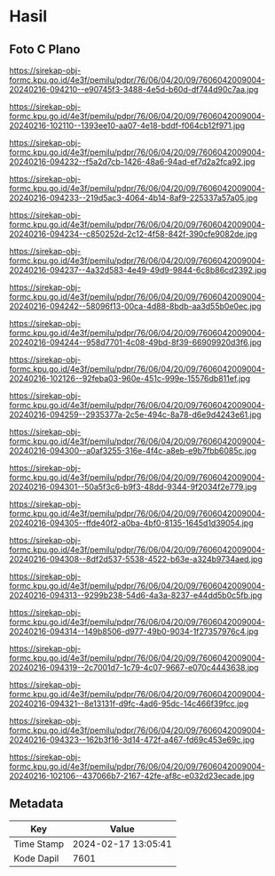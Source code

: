 # Hasil

## Foto C Plano

https://sirekap-obj-formc.kpu.go.id/4e3f/pemilu/pdpr/76/06/04/20/09/7606042009004-20240216-094210--e90745f3-3488-4e5d-b60d-df744d90c7aa.jpg

https://sirekap-obj-formc.kpu.go.id/4e3f/pemilu/pdpr/76/06/04/20/09/7606042009004-20240216-102110--1393ee10-aa07-4e18-bddf-f064cb12f971.jpg

https://sirekap-obj-formc.kpu.go.id/4e3f/pemilu/pdpr/76/06/04/20/09/7606042009004-20240216-094232--f5a2d7cb-1426-48a6-94ad-ef7d2a2fca92.jpg

https://sirekap-obj-formc.kpu.go.id/4e3f/pemilu/pdpr/76/06/04/20/09/7606042009004-20240216-094233--219d5ac3-4064-4b14-8af9-225337a57a05.jpg

https://sirekap-obj-formc.kpu.go.id/4e3f/pemilu/pdpr/76/06/04/20/09/7606042009004-20240216-094234--c850252d-2c12-4f58-842f-390cfe9082de.jpg

https://sirekap-obj-formc.kpu.go.id/4e3f/pemilu/pdpr/76/06/04/20/09/7606042009004-20240216-094237--4a32d583-4e49-49d9-9844-6c8b86cd2392.jpg

https://sirekap-obj-formc.kpu.go.id/4e3f/pemilu/pdpr/76/06/04/20/09/7606042009004-20240216-094242--58096f13-00ca-4d88-8bdb-aa3d55b0e0ec.jpg

https://sirekap-obj-formc.kpu.go.id/4e3f/pemilu/pdpr/76/06/04/20/09/7606042009004-20240216-094244--958d7701-4c08-49bd-8f39-66909920d3f6.jpg

https://sirekap-obj-formc.kpu.go.id/4e3f/pemilu/pdpr/76/06/04/20/09/7606042009004-20240216-102126--92feba03-960e-451c-999e-15576db811ef.jpg

https://sirekap-obj-formc.kpu.go.id/4e3f/pemilu/pdpr/76/06/04/20/09/7606042009004-20240216-094259--2935377a-2c5e-494c-8a78-d6e9d4243e61.jpg

https://sirekap-obj-formc.kpu.go.id/4e3f/pemilu/pdpr/76/06/04/20/09/7606042009004-20240216-094300--a0af3255-316e-4f4c-a8eb-e9b7fbb6085c.jpg

https://sirekap-obj-formc.kpu.go.id/4e3f/pemilu/pdpr/76/06/04/20/09/7606042009004-20240216-094301--50a5f3c6-b9f3-48dd-9344-9f2034f2e779.jpg

https://sirekap-obj-formc.kpu.go.id/4e3f/pemilu/pdpr/76/06/04/20/09/7606042009004-20240216-094305--ffde40f2-a0ba-4bf0-8135-1645d1d39054.jpg

https://sirekap-obj-formc.kpu.go.id/4e3f/pemilu/pdpr/76/06/04/20/09/7606042009004-20240216-094308--8df2d537-5538-4522-b63e-a324b9734aed.jpg

https://sirekap-obj-formc.kpu.go.id/4e3f/pemilu/pdpr/76/06/04/20/09/7606042009004-20240216-094313--9299b238-54d6-4a3a-8237-e44dd5b0c5fb.jpg

https://sirekap-obj-formc.kpu.go.id/4e3f/pemilu/pdpr/76/06/04/20/09/7606042009004-20240216-094314--149b8506-d977-49b0-9034-1f27357976c4.jpg

https://sirekap-obj-formc.kpu.go.id/4e3f/pemilu/pdpr/76/06/04/20/09/7606042009004-20240216-094319--2c7001d7-1c79-4c07-9667-e070c4443638.jpg

https://sirekap-obj-formc.kpu.go.id/4e3f/pemilu/pdpr/76/06/04/20/09/7606042009004-20240216-094321--8e13131f-d9fc-4ad6-95dc-14c466f39fcc.jpg

https://sirekap-obj-formc.kpu.go.id/4e3f/pemilu/pdpr/76/06/04/20/09/7606042009004-20240216-094323--162b3f16-3d14-472f-a467-fd69c453e69c.jpg

https://sirekap-obj-formc.kpu.go.id/4e3f/pemilu/pdpr/76/06/04/20/09/7606042009004-20240216-102106--437066b7-2167-42fe-af8c-e032d23ecade.jpg


## Metadata

| Key        | Value               |
| ---------- | ------------------- |
| Time Stamp | 2024-02-17 13:05:41 |
| Kode Dapil | 7601                |



